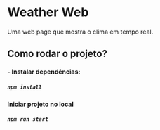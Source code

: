 # Weather Web

Uma web page que mostra o clima em tempo real.

## Como rodar o projeto?

#### - Instalar dependências:

##### `npm install`

#### Iniciar projeto no local

##### `npm run start`

